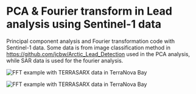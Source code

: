 # PCA & Fourier transform in Lead analysis using Sentinel-1 data 

Principal component analysis and Fourier transformation code with Sentinel-1 data. Some data is from image classification method in https://github.com/jcbw/Arctic_Lead_Detection used in the PCA analysis, while SAR data is used for the fourier analysis. 


![FFT example with TERRASARX data in TerraNova Bay]([https://github.com/jcbw/PCA_Fourier_Leads_Sentinel1/blob/main/FFTIMG.png])


![FFT example with TERRASARX data in TerraNova Bay]((https://github.com/jcbw/PCA_Fourier_Leads_Sentinel1/blob/main/FFTIMG.png)?raw=true)
